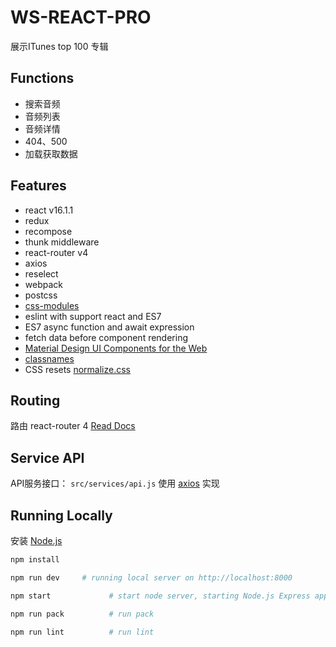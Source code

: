 # WS-REACT-PRO
展示ITunes top 100 专辑


## Functions

* 搜索音频
* 音频列表
* 音频详情
* 404、500
* 加载获取数据

## Features

* react v16.1.1
* redux
* recompose
* thunk middleware
* react-router v4
* axios 
* reselect
* webpack
* postcss
* [css-modules](https://github.com/css-modules/css-modules)
* eslint with support react and ES7
* ES7 async function and await expression
* fetch data before component rendering
* [Material Design UI Components for the Web](https://material.io/components/web/)
* [classnames](https://github.com/JedWatson/classnames)
* CSS resets [normalize.css](https://github.com/necolas/normalize.css/)  

## Routing
路由 react-router 4 [Read Docs](https://github.com/ReactTraining/react-router/tree/master/packages/react-router/docs/api)


## Service API
API服务接口： `src/services/api.js` 
使用 [axios](https://github.com/mzabriskie/axios) 实现


## Running Locally
安装 [Node.js](http://nodejs.org/) 

```bash
npm install           
```

```bash
npm run dev     # running local server on http://localhost:8000  
```

```bash
npm start             # start node server, starting Node.js Express application in index.js
```

```bash
npm run pack          # run pack 
```

```bash
npm run lint          # run lint
```
